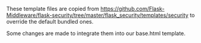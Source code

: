 These template files are copied from https://github.com/Flask-Middleware/flask-security/tree/master/flask_security/templates/security to override the default bundled ones. 

Some changes are made to integrate them into our base.html template.
